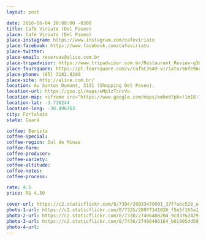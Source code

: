 ```yaml
---
layout: post

date: 2016-06-04 20:00:00 -0300
title: Café Viriato (Del Paseo)
place: Café Viriato (Del Paseo)
place-instagram: https://www.instagram.com/cafeviriato
place-facebook: https://www.facebook.com/cafeviriato
place-twitter: 
place-email: reservas@alice.com.br
place-tripadvisor: https://www.tripadvisor.com.br/Restaurant_Review-g303293-d10453348-Reviews-Cafe_Viriato-Fortaleza_State_of_Ceara.html
place-foursquare: https://pt.foursquare.com/v/caf%C3%A9-viriato/56fe96e4498e4059d8d3840c
place-phone: (85) 3182.8200
place-site: http://alice.com.br/
location: Av Santos Dumont, 3131 (Shopping Del Paseo).
location-url: https://goo.gl/maps/wMp1zTcncVu
location-map: <iframe src="https://www.google.com/maps/embed?pb=!1m18!1m12!1m3!1d3981.3373017003637!2d-38.4977287584698!3d-3.736474644258447!2m3!1f0!2f0!3f0!3m2!1i1024!2i768!4f13.1!3m3!1m2!1s0x7c748883a4d3061%3A0xa8a8ae481a60ec61!2sCaf%C3%A9+Viriato!5e0!3m2!1spt-BR!2sbr!4v1468161399788" width="100%" height="450" frameborder="0" style="border:0" scrolling="no"></iframe>
location-lat: -3.736244
location-long: -38.496763
city: Fortaleza
state: Ceará

coffee: Barista
coffee-special: 
coffee-region: Sul de Minas
coffee-farm: 
coffee-producer: 
coffee-variety: 
coffee-altitude:
coffee-notes: 
coffee-process: 

rate: 4.5
price: R$ 4,50

cover-url: https://c2.staticflickr.com/8/7394/28033479991_37ffabc528_o.jpg
photo-1-url: https://c2.staticflickr.com/8/7325/28077141026_f5e5f165a1_o.jpg
photo-2-url: https://c2.staticflickr.com/8/7330/27496488204_9cd3762429_o.jpg
photo-3-url: https://c2.staticflickr.com/8/7436/27496486164_b61905dd59_o.jpg
photo-4-url:
---
```

